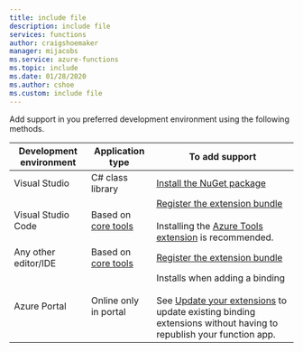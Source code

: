 ```yaml
---
title: include file
description: include file
services: functions
author: craigshoemaker
manager: mijacobs
ms.service: azure-functions
ms.topic: include
ms.date: 01/28/2020
ms.author: cshoe
ms.custom: include file
---
```


Add support in you preferred development environment using the following methods.

| Development environment  | Application type      | To add support |
|--------------------------|-----------------------|----------------|
| Visual Studio            | C# class library      | [Install the NuGet package](../articles/azure-functions/functions-bindings-register.md#vs) |
| Visual Studio Code       | Based on [core tools](../articles/azure-functions/functions-run-local.md) | [Register the extension bundle](../articles/azure-functions/functions-bindings-register.md#extension-bundles)<br><br>Installing the [Azure Tools extension](https://marketplace.visualstudio.com/items?itemName=ms-vscode.vscode-node-azure-pack) is recommended. |
| Any other editor/IDE     | Based on [core tools](../articles/azure-functions/functions-run-local.md) | [Register the extension bundle](../articles/azure-functions/functions-bindings-register.md#extension-bundles) |
| Azure Portal             | Online only in portal | Installs when adding a binding<br /><br /> See [Update your extensions](../articles/azure-functions/functions-bindings-register.md) to update existing binding extensions without having to republish your function app. |

